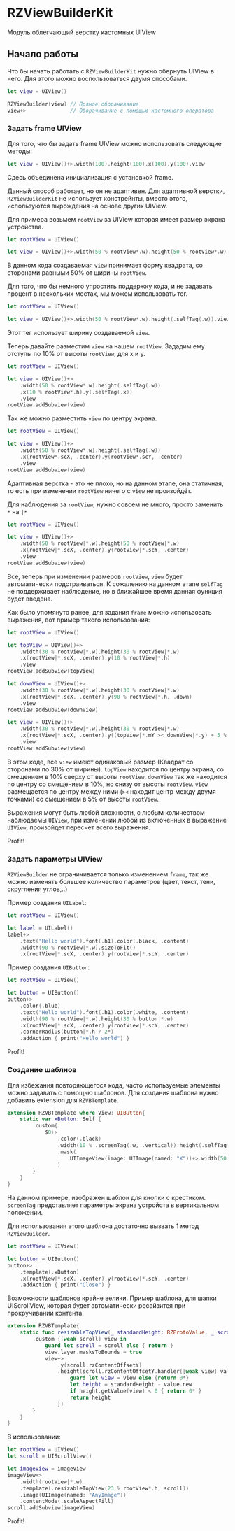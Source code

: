 # RZViewBuilderKit

Модуль облегчающий верстку кастомных UIView

## Начало работы

Что бы начать работать с `RZViewBuilderKit` нужно обернуть UIView в него. Для этого можно воспользоваться двумя способами.

```Swift
let view = UIView()

RZViewBuilder(view) // Прямое оборачивание
view+>              // Оборачивание с помощью кастомного оператора
```

### Задать frame UIView

Для того, что бы задать frame UIView можно использовать следующие методы:

```Swift
let view = UIView()+>.width(100).height(100).x(100).y(100).view
```
Сдесь объединена инициализация с установкой frame. 

Данный способ работает, но он не адаптивен. Для адаптивной верстки, `RZViewBuilderKit` не использует констрейнты, вместо этого, используются вырождения на основе других UIView.

Для примера возьмем `rootView` за UIView которая имеет размер экрана устройства.

```Swift
let rootView = UIView()

let view = UIView()+>.width(50 % rootView*.w).height(50 % rootView*.w).view
```

В данном кода создаваемая `view` принимает форму квадрата, со сторонами равными 50% от ширины `rootView`. 

Для того, что бы немного упростить поддержку кода, и не задавать процент в нескольких местах, мы можем использовать тег.

```Swift
let rootView = UIView()

let view = UIView()+>.width(50 % rootView*.w).height(.selfTag(.w)).view
```

Этот тег использует ширину создаваемой `view`.

Теперь давайте разместим `view` на нашем `rootView`. Зададим ему отступы по 10% от высоты `rootView`, для x и y.

```Swift
let rootView = UIView()

let view = UIView()+>
    .width(50 % rootView*.w).height(.selfTag(.w))
    .x(10 % rootView*.h).y(.selfTag(.x))
    .view
rootView.addSubview(view)
```

Так же можно разместить `view` по центру экрана.

```Swift
let rootView = UIView()

let view = UIView()+>
    .width(50 % rootView*.w).height(.selfTag(.w))
    .x(rootView*.scX, .center).y(rootView*.scY, .center)
    .view
rootView.addSubview(view)
```

Адаптивная верстка - это не плохо, но на данном этапе, она статичная, то есть при изменении `rootView` ничего с `view` не произойдёт.

Для наблюдения за `rootView`, нужно совсем не много, просто заменить `*` на `|*`

```Swift
let rootView = UIView()

let view = UIView()+>
    .width(50 % rootView|*.w).height(50 % rootView|*.w)
    .x(rootView|*.scX, .center).y(rootView|*.scY, .center)
    .view
rootView.addSubview(view)
```

Все, теперь при изменении размеров `rootView`, `view` будет автоматически подстраиваться. К сожалению на данном этапе `selfTag` не поддерживает наблюдение, но в ближайшее время данная функция будет введена.

Как было упомянуто ранее, для задания `frame` можно использовать выражения, вот пример такого использования:

```Swift
let rootView = UIView()

let topView = UIView()+>
    .width(30 % rootView|*.w).height(30 % rootView|*.w)
    .x(rootView|*.scX, .center).y(10 % rootView|*.h)
    .view
rootView.addSubview(topView)

let downView = UIView()+>
    .width(30 % rootView|*.w).height(30 % rootView|*.w)
    .x(rootView|*.scX, .center).y(90 % rootView|*.h, .down)
    .view
rootView.addSubview(downView)

let view = UIView()+>
    .width(30 % rootView|*.w).height(30 % rootView|*.w)
    .x(rootView|*.scX, .center).y((topView|*.mY >< downView|*.y) + 5 % rootView|*.h, .center)
    .view
rootView.addSubview(view)
```

В этом коде, все `view` имеют одинаковый размер (Квадрат со сторонами по 30% от ширины). `topView` находится по центру экрана, со смещением в 10% сверху от высоты `rootView`. `downView` так же находится по центру со смещением в 10%, но снизу от высоты `rootView`. `view` размещается по центру между ними (`><` находит центр между двумя точками) со смещением в 5% от высоты `rootView`.

Выражения могут быть любой сложности, с любым количеством наблюдаемы `UIView`, при изменении любой из включенных в выражение `UIView`, произойдет пересчет всего выражения.

Profit!

### Задать параметры UIView

`RZViewBuilder` не ограничивается только изменением `frame`, так же можно изменять большее количество параметров (цвет, текст, тени, скругления углов,..)

Пример создания  `UILabel`:

```Swift
let rootView = UIView()

let label = UILabel()
label+>
    .text("Hello world").font(.h1).color(.black, .content)
    .width(90 % rootView|*.w).sizeToFit()
    .x(rootView|*.scX, .center).y(rootView|*.scY, .center)
```

Пример создания  `UIButton`:

```Swift
let rootView = UIView()

let button = UIButton()
button+>
    .color(.blue)
    .text("Hello world").font(.h1).color(.white, .content)
    .width(90 % rootView|*.w).height(30 % button|*.w)
    .x(rootView|*.scX, .center).y(rootView|*.scY, .center)
    .cornerRadius(button|*.h / 2*)
    .addAction { print("Hello world") }
```

Profit!

### Создание шаблнов

Для избежания повторяющегося кода, часто используемые элементы можно задавать с помощью шаблонов. Для создания шаблона нужно добавить extension для `RZVBTemplate`.

```Swift
extension RZVBTemplate where View: UIButton{
    static var xButton: Self {
        .custom{
            $0+>
                .color(.black)
                .width(10 % .screenTag(.w, .vertical)).height(.selfTag(.w))
                .mask(
                    UIImageView(image: UIImage(named: "X"))+>.width(50 % $0*.w).height(.selfTag(.w)).view
                )
        }
    }
}
```

На данном примере, изображен шаблон для кнопки с крестиком. `screenTag` представляет параметры экрана устройста в вертикальном положении.

Для использования этого шаблона достаточно вызвать 1 метод `RZViewBuilder`.

```Swift
let rootView = UIView()

let button = UIButton()
button+>
    .template(.xButton)
    .x(rootView|*.scX, .center).y(rootView|*.scY, .center)
    .addAction { print("Close") }
```

Возможности шаблонов крайне велики. Пример шаблона, для шапки UIScrollView, которая будет автоматически ресайзится при прокручивании контента.

```Swift
extension RZVBTemplate{
    static func resizableTopView(_ standardHeight: RZProtoValue, _ scroll: UIScrollView) -> Self{
        .custom {[weak scroll] view in
            guard let scroll = scroll else { return }
            view.layer.masksToBounds = true
            view+>
                .y(scroll.rzContentOffsetY)
                .height(scroll.rzContentOffsetY.handler{[weak view] value -> (RZProtoValue) in
                    guard let view = view else {return 0*}
                    let height = standardHeight - value.new
                    if height.getValue(view) < 0 { return 0* }
                    return height
                })
        }
    }
}
```

В использовании:

```Swift
let rootView = UIView()
let scroll = UIScrollView()

let imageView = imageView
imageView+>
    .width(rootView|*.w)
    .template(.resizableTopView(23 % rootView*.h, scroll))
    .image(UIImage(named: "AnyImage"))
    .contentMode(.scaleAspectFill)
scroll.addSubview(imageView)
```

Profit!
